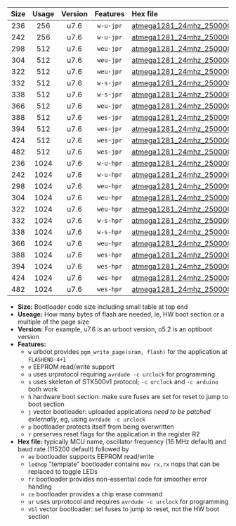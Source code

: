 |Size|Usage|Version|Features|Hex file|
|:-:|:-:|:-:|:-:|:--|
|236|256|u7.6|`w-u-jpr`|[atmega1281_24mhz_250000bps_ur_vbl.hex](https://raw.githubusercontent.com/stefanrueger/urboot/main/bootloaders/atmega1281/fcpu_24mhz/250000_bps/atmega1281_24mhz_250000bps_ur_vbl.hex)|
|242|256|u7.6|`w-u-jpr`|[atmega1281_24mhz_250000bps_lednop_ur_vbl.hex](https://raw.githubusercontent.com/stefanrueger/urboot/main/bootloaders/atmega1281/fcpu_24mhz/250000_bps/atmega1281_24mhz_250000bps_lednop_ur_vbl.hex)|
|298|512|u7.6|`weu-jpr`|[atmega1281_24mhz_250000bps_ee_ur_vbl.hex](https://raw.githubusercontent.com/stefanrueger/urboot/main/bootloaders/atmega1281/fcpu_24mhz/250000_bps/atmega1281_24mhz_250000bps_ee_ur_vbl.hex)|
|304|512|u7.6|`weu-jpr`|[atmega1281_24mhz_250000bps_ee_lednop_ur_vbl.hex](https://raw.githubusercontent.com/stefanrueger/urboot/main/bootloaders/atmega1281/fcpu_24mhz/250000_bps/atmega1281_24mhz_250000bps_ee_lednop_ur_vbl.hex)|
|322|512|u7.6|`weu-jpr`|[atmega1281_24mhz_250000bps_ee_lednop_fr_ur_vbl.hex](https://raw.githubusercontent.com/stefanrueger/urboot/main/bootloaders/atmega1281/fcpu_24mhz/250000_bps/atmega1281_24mhz_250000bps_ee_lednop_fr_ur_vbl.hex)|
|332|512|u7.6|`w-s-jpr`|[atmega1281_24mhz_250000bps_vbl.hex](https://raw.githubusercontent.com/stefanrueger/urboot/main/bootloaders/atmega1281/fcpu_24mhz/250000_bps/atmega1281_24mhz_250000bps_vbl.hex)|
|338|512|u7.6|`w-s-jpr`|[atmega1281_24mhz_250000bps_lednop_vbl.hex](https://raw.githubusercontent.com/stefanrueger/urboot/main/bootloaders/atmega1281/fcpu_24mhz/250000_bps/atmega1281_24mhz_250000bps_lednop_vbl.hex)|
|366|512|u7.6|`weu-jpr`|[atmega1281_24mhz_250000bps_ee_lednop_fr_ce_ur_vbl.hex](https://raw.githubusercontent.com/stefanrueger/urboot/main/bootloaders/atmega1281/fcpu_24mhz/250000_bps/atmega1281_24mhz_250000bps_ee_lednop_fr_ce_ur_vbl.hex)|
|388|512|u7.6|`wes-jpr`|[atmega1281_24mhz_250000bps_ee_vbl.hex](https://raw.githubusercontent.com/stefanrueger/urboot/main/bootloaders/atmega1281/fcpu_24mhz/250000_bps/atmega1281_24mhz_250000bps_ee_vbl.hex)|
|394|512|u7.6|`wes-jpr`|[atmega1281_24mhz_250000bps_ee_lednop_vbl.hex](https://raw.githubusercontent.com/stefanrueger/urboot/main/bootloaders/atmega1281/fcpu_24mhz/250000_bps/atmega1281_24mhz_250000bps_ee_lednop_vbl.hex)|
|424|512|u7.6|`wes-jpr`|[atmega1281_24mhz_250000bps_ee_lednop_fr_vbl.hex](https://raw.githubusercontent.com/stefanrueger/urboot/main/bootloaders/atmega1281/fcpu_24mhz/250000_bps/atmega1281_24mhz_250000bps_ee_lednop_fr_vbl.hex)|
|482|512|u7.6|`wes-jpr`|[atmega1281_24mhz_250000bps_ee_lednop_fr_ce_vbl.hex](https://raw.githubusercontent.com/stefanrueger/urboot/main/bootloaders/atmega1281/fcpu_24mhz/250000_bps/atmega1281_24mhz_250000bps_ee_lednop_fr_ce_vbl.hex)|
|236|1024|u7.6|`w-u-hpr`|[atmega1281_24mhz_250000bps_ur.hex](https://raw.githubusercontent.com/stefanrueger/urboot/main/bootloaders/atmega1281/fcpu_24mhz/250000_bps/atmega1281_24mhz_250000bps_ur.hex)|
|242|1024|u7.6|`w-u-hpr`|[atmega1281_24mhz_250000bps_lednop_ur.hex](https://raw.githubusercontent.com/stefanrueger/urboot/main/bootloaders/atmega1281/fcpu_24mhz/250000_bps/atmega1281_24mhz_250000bps_lednop_ur.hex)|
|298|1024|u7.6|`weu-hpr`|[atmega1281_24mhz_250000bps_ee_ur.hex](https://raw.githubusercontent.com/stefanrueger/urboot/main/bootloaders/atmega1281/fcpu_24mhz/250000_bps/atmega1281_24mhz_250000bps_ee_ur.hex)|
|304|1024|u7.6|`weu-hpr`|[atmega1281_24mhz_250000bps_ee_lednop_ur.hex](https://raw.githubusercontent.com/stefanrueger/urboot/main/bootloaders/atmega1281/fcpu_24mhz/250000_bps/atmega1281_24mhz_250000bps_ee_lednop_ur.hex)|
|322|1024|u7.6|`weu-hpr`|[atmega1281_24mhz_250000bps_ee_lednop_fr_ur.hex](https://raw.githubusercontent.com/stefanrueger/urboot/main/bootloaders/atmega1281/fcpu_24mhz/250000_bps/atmega1281_24mhz_250000bps_ee_lednop_fr_ur.hex)|
|332|1024|u7.6|`w-s-hpr`|[atmega1281_24mhz_250000bps.hex](https://raw.githubusercontent.com/stefanrueger/urboot/main/bootloaders/atmega1281/fcpu_24mhz/250000_bps/atmega1281_24mhz_250000bps.hex)|
|338|1024|u7.6|`w-s-hpr`|[atmega1281_24mhz_250000bps_lednop.hex](https://raw.githubusercontent.com/stefanrueger/urboot/main/bootloaders/atmega1281/fcpu_24mhz/250000_bps/atmega1281_24mhz_250000bps_lednop.hex)|
|366|1024|u7.6|`weu-hpr`|[atmega1281_24mhz_250000bps_ee_lednop_fr_ce_ur.hex](https://raw.githubusercontent.com/stefanrueger/urboot/main/bootloaders/atmega1281/fcpu_24mhz/250000_bps/atmega1281_24mhz_250000bps_ee_lednop_fr_ce_ur.hex)|
|388|1024|u7.6|`wes-hpr`|[atmega1281_24mhz_250000bps_ee.hex](https://raw.githubusercontent.com/stefanrueger/urboot/main/bootloaders/atmega1281/fcpu_24mhz/250000_bps/atmega1281_24mhz_250000bps_ee.hex)|
|394|1024|u7.6|`wes-hpr`|[atmega1281_24mhz_250000bps_ee_lednop.hex](https://raw.githubusercontent.com/stefanrueger/urboot/main/bootloaders/atmega1281/fcpu_24mhz/250000_bps/atmega1281_24mhz_250000bps_ee_lednop.hex)|
|424|1024|u7.6|`wes-hpr`|[atmega1281_24mhz_250000bps_ee_lednop_fr.hex](https://raw.githubusercontent.com/stefanrueger/urboot/main/bootloaders/atmega1281/fcpu_24mhz/250000_bps/atmega1281_24mhz_250000bps_ee_lednop_fr.hex)|
|482|1024|u7.6|`wes-hpr`|[atmega1281_24mhz_250000bps_ee_lednop_fr_ce.hex](https://raw.githubusercontent.com/stefanrueger/urboot/main/bootloaders/atmega1281/fcpu_24mhz/250000_bps/atmega1281_24mhz_250000bps_ee_lednop_fr_ce.hex)|

- **Size:** Bootloader code size including small table at top end
- **Useage:** How many bytes of flash are needed, ie, HW boot section or a multiple of the page size
- **Version:** For example, u7.6 is an urboot version, o5.2 is an optiboot version
- **Features:**
  + `w` urboot provides `pgm_write_page(sram, flash)` for the application at `FLASHEND-4+1`
  + `e` EEPROM read/write support
  + `u` uses urprotocol requiring `avrdude -c urclock` for programming
  + `s` uses skeleton of STK500v1 protocol; `-c urclock` and `-c arduino` both work
  + `h` hardware boot section: make sure fuses are set for reset to jump to boot section
  + `j` vector bootloader: uploaded applications *need to be patched externally*, eg, using `avrdude -c urclock`
  + `p` bootloader protects itself from being overwritten
  + `r` preserves reset flags for the application in the register R2
- **Hex file:** typically MCU name, oscillator frequency (16 MHz default) and baud rate (115200 default) followed by
  + `ee` bootloader supports EEPROM read/write
  + `lednop` "template" bootloader contains `mov rx,rx` nops that can be replaced to toggle LEDs
  + `fr` bootloader provides non-essential code for smoother error handing
  + `ce` bootloader provides a chip erase command
  + `ur` uses urprotocol and requires `avrdude -c urclock` for programming
  + `vbl` vector bootloader: set fuses to jump to reset, not the HW boot section
